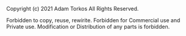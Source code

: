 Copyright (c) 2021 Adam Torkos
All Rights Reserved.

Forbidden to copy, reuse, rewirite.
Forbidden for Commercial use and Private use.
Modification or Distribution of any parts is forbidden.
